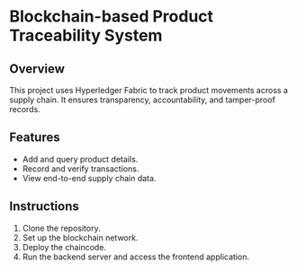 # Blockchain-based Product Traceability System

## Overview
This project uses Hyperledger Fabric to track product movements across a supply chain. It ensures transparency, accountability, and tamper-proof records.

## Features
- Add and query product details.
- Record and verify transactions.
- View end-to-end supply chain data.

## Instructions
1. Clone the repository.
2. Set up the blockchain network.
3. Deploy the chaincode.
4. Run the backend server and access the frontend application.